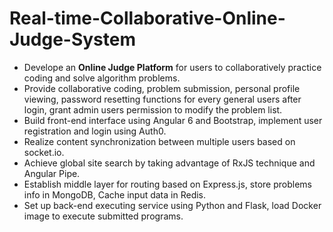 # Real-time-Collaborative-Online-Judge-System
- Develope an <strong>Online Judge Platform</strong> for users to collaboratively practice coding and solve algorithm problems.
- Provide collaborative coding, problem submission, personal profile viewing, password resetting functions for every general
users after login, grant admin users permission to modify the problem list.
- Build front-end interface using Angular 6 and Bootstrap, implement user registration and login using Auth0.
- Realize content synchronization between multiple users based on socket.io.
- Achieve global site search by taking advantage of RxJS technique and Angular Pipe.
- Establish middle layer for routing based on Express.js, store problems info in MongoDB, Cache input data in Redis.
- Set up back-end executing service using Python and Flask, load Docker image to execute submitted programs.

